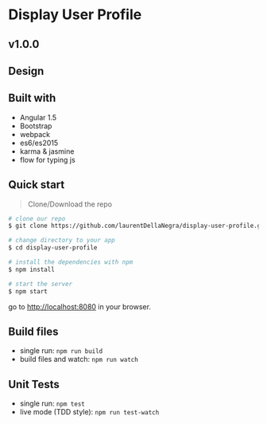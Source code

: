 # Display User Profile

## v1.0.0


## Design

## Built with

* Angular 1.5
* Bootstrap
* webpack
* es6/es2015
* karma & jasmine
* flow for typing js

## Quick start

> Clone/Download the repo

```bash
# clone our repo
$ git clone https://github.com/laurentDellaNegra/display-user-profile.git

# change directory to your app
$ cd display-user-profile

# install the dependencies with npm
$ npm install

# start the server
$ npm start
```

go to [http://localhost:8080](http://localhost:8080) in your browser.


## Build files

* single run: `npm run build`
* build files and watch: `npm run watch`

## Unit Tests

* single run: `npm test`
* live mode (TDD style): `npm run test-watch`
